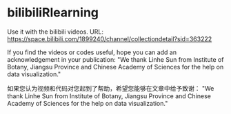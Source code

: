 # bilibiliRlearning

Use it with the bilibili videos.
URL: https://space.bilibili.com/1899240/channel/collectiondetail?sid=363222

If you find the videos or codes useful, hope you can add an acknowledgement in your publication:
"We thank Linhe Sun from Institute of Botany, Jiangsu Province and Chinese Academy of Sciences for the help on data visualization."

如果您认为视频和代码对您起到了帮助，希望您能够在文章中给予致谢：
"We thank Linhe Sun from Institute of Botany, Jiangsu Province and Chinese Academy of Sciences for the help on data visualization."
